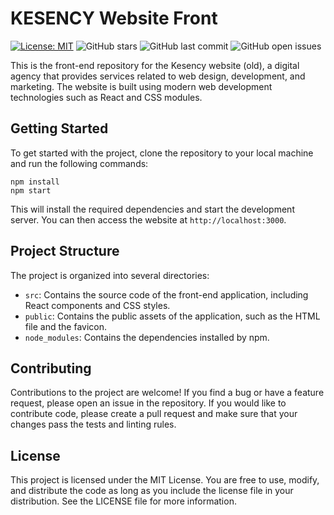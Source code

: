# KESENCY Website Front
[![License: MIT](https://img.shields.io/badge/License-MIT-green.svg)](https://opensource.org/licenses/MIT)
![GitHub stars](https://img.shields.io/github/stars/enes-th/digital-agency-website?label=Stars)
![GitHub last commit](https://img.shields.io/github/last-commit/enes-th/digital-agency-website?label=Last%20Update)
![GitHub open issues](https://img.shields.io/github/issues/enes-th/digital-agency-website?label=Issues)

This is the front-end repository for the Kesency website (old), a digital agency that provides services related to web design, development, and marketing. The website is built using modern web development technologies such as React and CSS modules.

## Getting Started
To get started with the project, clone the repository to your local machine and run the following commands:

```
npm install
npm start
```
This will install the required dependencies and start the development server. You can then access the website at `http://localhost:3000`.

## Project Structure
The project is organized into several directories:

* `src`: Contains the source code of the front-end application, including React components and CSS styles.
* `public`: Contains the public assets of the application, such as the HTML file and the favicon.
* `node_modules`: Contains the dependencies installed by npm.

## Contributing
Contributions to the project are welcome! If you find a bug or have a feature request, please open an issue in the repository. If you would like to contribute code, please create a pull request and make sure that your changes pass the tests and linting rules.

## License
This project is licensed under the MIT License. You are free to use, modify, and distribute the code as long as you include the license file in your distribution. See the LICENSE file for more information.
